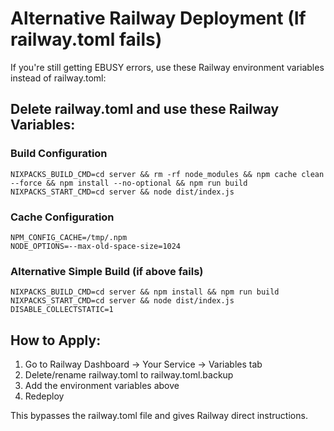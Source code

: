 # Alternative Railway Deployment (If railway.toml fails)

If you're still getting EBUSY errors, use these Railway environment variables instead of railway.toml:

## Delete railway.toml and use these Railway Variables:

### Build Configuration
```
NIXPACKS_BUILD_CMD=cd server && rm -rf node_modules && npm cache clean --force && npm install --no-optional && npm run build
NIXPACKS_START_CMD=cd server && node dist/index.js
```

### Cache Configuration
```
NPM_CONFIG_CACHE=/tmp/.npm
NODE_OPTIONS=--max-old-space-size=1024
```

### Alternative Simple Build (if above fails)
```
NIXPACKS_BUILD_CMD=cd server && npm install && npm run build
NIXPACKS_START_CMD=cd server && node dist/index.js
DISABLE_COLLECTSTATIC=1
```

## How to Apply:
1. Go to Railway Dashboard → Your Service → Variables tab
2. Delete/rename railway.toml to railway.toml.backup
3. Add the environment variables above
4. Redeploy

This bypasses the railway.toml file and gives Railway direct instructions.
